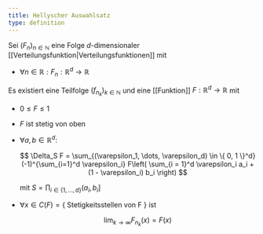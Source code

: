 ```yaml
---
title: Hellyscher Auswahlsatz
type: definition
---
```


Sei $(F_n)_{n \in \mathbb{N}}$ eine Folge $d$-dimensionaler [[Verteilungsfunktion|Verteilungsfunktionen]] mit
- $\forall n \in \mathbb{R} : F_n : \mathbb{R}^d \to \mathbb{R}$

Es existiert eine Teilfolge $(f_{n_k})_{k \in \mathbb{N}}$ und eine [[Funktion]] $F: \mathbb{R}^d \to \mathbb{R}$ mit
- $0 \le F \le 1$
- $F$ ist stetig von oben
- $\forall a, b \in \mathbb{R}^d:$
  
  $$
	  \Delta_S F = \sum_{(\varepsilon_1, \dots, \varepsilon_d) \in \{ 0, 1 \}^d} (-1)^{\sum_{i=1}^d \varepsilon_i} F\left( \sum_{i = 1}^d \varepsilon_i a_i + (1 - \varepsilon_i) b_i \right)
  $$
  
  mit $S = \prod_{i \in \{ 1, \dots, d \}} (a_i, b_i]$
- $\forall x \in C(F) = \{ \text{ Stetigkeitsstellen von F } \}$ ist
  
  $$
	  \lim_{k \to \infty} F_{n_k}(x) = F(x)
  $$